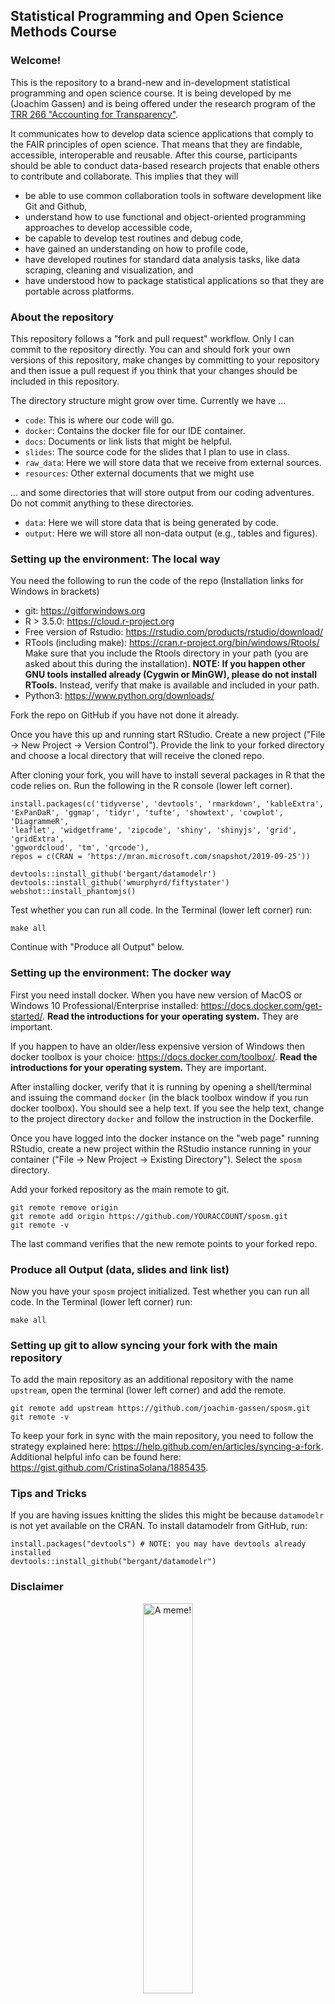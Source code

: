## Statistical Programming and Open Science Methods Course

### Welcome! 

This is the repository to a brand-new and in-development statistical 
programming and open science course. It is being developed by me (Joachim 
Gassen) and is being offered under the research program of the [TRR 266 "Accounting for Transparency"](https://www.accounting-for-transparency.de).

It communicates how to develop data science applications that comply to the FAIR principles of open science. That means that they are findable, accessible, interoperable and reusable. After this course, participants should 
be able to conduct data-based research projects that enable others to contribute
and collaborate. This implies that they will

-	be able to use common collaboration tools in software development like 
Git and Github,
-	understand how to use functional and object-oriented programming approaches to develop accessible code,
-	be capable to develop test routines and debug code,
-	have gained an understanding on how to profile code,
-	have developed routines for standard data analysis tasks, like data scraping, cleaning and visualization, and
-	have understood how to package statistical applications so that they are portable across platforms.


### About the repository

This repository follows a "fork and pull request" workflow. Only I can 
commit to the repository directly. You can and should fork your 
own versions of this repository, make changes by committing to your repository
and then issue a pull request if you think that your changes should be included
in this repository.

The directory structure might grow over time. Currently we have ...

- `code`: This is where our code will go.
- `docker`: Contains the docker file for our IDE container.
- `docs`: Documents or link lists that might be helpful. 
- `slides`: The source code for the slides that I plan to use in class.
- `raw_data`: Here we will store data that we receive from external sources.
- `resources`: Other external documents that we might use

... and some directories that will store output from our coding adventures.
Do not commit anything to these directories.

- `data`: Here we will store data that is being generated by code.
- `output`: Here we will store all non-data output (e.g., tables and figures).


### Setting up the environment: The local way

You need the following to run the code of the repo (Installation links for 
Windows in brackets)

- git: https://gitforwindows.org
- R > 3.5.0: https://cloud.r-project.org
- Free version of Rstudio: https://rstudio.com/products/rstudio/download/ 
- RTools (including make): https://cran.r-project.org/bin/windows/Rtools/
  Make sure that you include the Rtools directory in your path (you are asked
  about this during the installation). **NOTE: If you happen other GNU tools
  installed already (Cygwin or MinGW), please do not install RTools.** Instead,
  verify that make is available and included in your path.
- Python3: https://www.python.org/downloads/

Fork the repo on GitHub if you have not done it already.

Once you have this up and running start RStudio. Create a new project ("File -> New Project -> Version Control"). Provide the link to your forked directory and 
choose a local directory that will receive the cloned repo. 

After cloning your fork, you will have to install several packages in R that 
the code relies on. Run the following in the R console (lower left corner).

```
install.packages(c('tidyverse', 'devtools', 'rmarkdown', 'kableExtra',
'ExPanDaR', 'ggmap', 'tidyr', 'tufte', 'showtext', 'cowplot', 'DiagrammeR',
'leaflet', 'widgetframe', 'zipcode', 'shiny', 'shinyjs', 'grid', 'gridExtra',
'ggwordcloud', 'tm', 'qrcode'), 
repos = c(CRAN = 'https://mran.microsoft.com/snapshot/2019-09-25'))

devtools::install_github('bergant/datamodelr')
devtools::install_github('wmurphyrd/fiftystater')
webshot::install_phantomjs()
```

Test whether you can run all code. In the Terminal (lower left corner) run:

```
make all
```

Continue with "Produce all Output" below.


### Setting up the environment: The docker way

First you need install docker. When you have
new version of MacOS or Windows 10 Professional/Enterprise installed: https://docs.docker.com/get-started/. **Read the introductions
for your operating system.** They are important.

If you happen to have an older/less expensive version of Windows then docker toolbox is your choice: https://docs.docker.com/toolbox/. 
**Read the introductions for your operating system.** They are important.

After installing docker, verify that it is running by opening a shell/terminal
and issuing the command `docker` (in the black toolbox window if you run docker
toolbox). You should see a help text. If you see the help text, change to the
project directory `docker` and follow the instruction in the Dockerfile.

Once you have logged into the docker instance on the "web page" running RStudio,
create a new project within the RStudio instance running in your container
("File -> New Project -> Existing Directory"). Select the `sposm` directory.

Add your forked repository as the main remote to git.

```
git remote remove origin
git remote add origin https://github.com/YOURACCOUNT/sposm.git
git remote -v
```

The last command verifies that the new remote points to your forked 
repo. 


### Produce all Output (data, slides and link list)

Now you have your `sposm` project initialized. Test whether you can run all code. In the Terminal (lower left corner) run:

```
make all
```

### Setting up git to allow syncing your fork with the main repository

To add the main repository as an additional repository with the name `upstream`, open the terminal (lower left corner) and add the remote.

```
git remote add upstream https://github.com/joachim-gassen/sposm.git
git remote -v
```

To keep your fork in sync with the main repository, you need to follow the
strategy explained here: https://help.github.com/en/articles/syncing-a-fork.
Additional helpful info can be found here: https://gist.github.com/CristinaSolana/1885435. 


### Tips and Tricks

If you are having issues knitting the slides this might be because  `datamodelr` is not yet available on the CRAN. To install datamodelr from GitHub, run:

```
install.packages("devtools") # NOTE: you may have devtools already installed
devtools::install_github("bergant/datamodelr")
```

### Disclaimer

<p align="center">
<img src="resources/programming_meme.jpg" alt="A meme!" width="40%"/>
</p>


